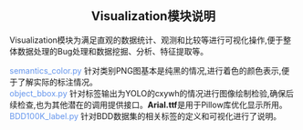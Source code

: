 ## <div align="center">Visualization模块说明</div>

Visualization模块为满足直观的数据统计、观测和比较等进行可视化操作,便于整体数据处理的Bug处理和数据挖掘、分析、特征提取等。

<font color=CornflowerBlue>semantics_color.py</font> 针对类别PNG图基本是纯黑的情况,进行着色的颜色表示,便于了解实际的标注情况。  
<font color=CornflowerBlue>object_bbox.py</font> 针对标签输出为YOLO的cxywh的情况进行图像绘制检验,确保后续检查,也为其他潜在的调用提供接口。<b>Arial.ttf</b>是用于Pillow库优化显示所用。  
<font color=CornflowerBlue>BDD100K_label.py</font> 针对BDD数据集的相关标签的定义和可视化进行了说明。